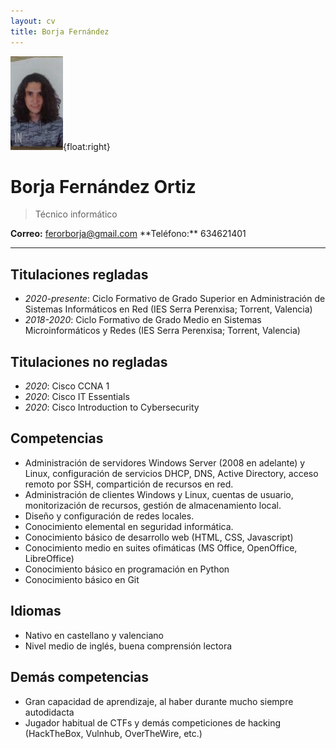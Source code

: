 ```yaml
---
layout: cv
title: Borja Fernández
---
```


![](./foto.jpg){float:right}

# Borja Fernández Ortiz

> Técnico informático

<div id="webaddress">
  <b>Correo:</b> <a href='mailto://ferorborja@gmail.com'>ferorborja@gmail.com</a>
  **Teléfono:** 634621401
</div>

<!-- **Teléfono:** 634621401 -->

* * *

<!--
  ### Sobre mí
¡Hola! Soy Borja, estudiante de informática y gran aficionado a los ordenadores. Desde pequeño he estado delante de un ordenador, instalando Linux por primera vez a los 10 años, y aprendiendo a programar por mí mismo a los 15. Actualmente estoy estudiando ASIR, viniendo desde el grado medio.
-->

## Titulaciones regladas

-   _2020-presente_: Ciclo Formativo de Grado Superior en Administración de Sistemas Informáticos en Red (IES Serra Perenxisa; Torrent, Valencia)
-   _2018-2020_: Ciclo Formativo de Grado Medio en Sistemas Microinformáticos y Redes (IES Serra Perenxisa; Torrent, Valencia)

## Titulaciones no regladas

-   _2020_: Cisco CCNA 1
-   _2020_: Cisco IT Essentials
-   _2020_: Cisco Introduction to Cybersecurity

## Competencias

-   Administración de servidores Windows Server (2008 en adelante) y Linux, configuración de
    servicios DHCP, DNS, Active Directory, acceso remoto por SSH, compartición de recursos en red.
-   Administración de clientes Windows y Linux, cuentas de usuario, monitorización de recursos,
    gestión de almacenamiento local.
-   Diseño y configuración de redes locales.
-   Conocimiento elemental en seguridad informática.
-   Conocimiento básico de desarrollo web (HTML, CSS, Javascript)
-   Conocimiento medio en suites ofimáticas (MS Office, OpenOffice, LibreOffice)
-   Conocimiento básico en programación en Python
-   Conocimiento básico en Git

## Idiomas

-   Nativo en castellano y valenciano
-   Nivel medio de inglés, buena comprensión lectora

## Demás competencias

-   Gran capacidad de aprendizaje, al haber durante mucho siempre autodidacta
-   Jugador habitual de CTFs y demás competiciones de hacking (HackTheBox, Vulnhub, OverTheWire, etc.)
